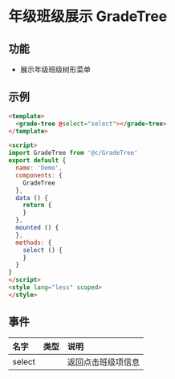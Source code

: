 # 年级班级展示 GradeTree

## 功能

+ 展示年级班级树形菜单

## 示例

```html
<template>
  <grade-tree @select="select"></grade-tree>
</template>

<script>
import GradeTree from '@c/GradeTree'
export default {
  name: 'Demo',
  components: {
    GradeTree
  },
  data () {
    return {
    }
  },
  mounted () {
  },
  methods: {
    select () {
    }
  }
}
</script>
<style lang="less" scoped>
</style>
```


## 事件

名字|类型|说明
:-|:-|:-
select||返回点击班级项信息
